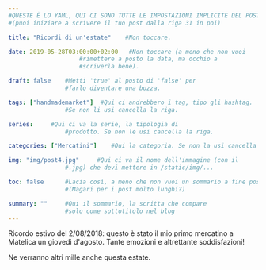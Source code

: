 ```yaml
---
#QUESTE È LO YAML, QUI CI SONO TUTTE LE IMPOSTAZIONI IMPLICITE DEL POST
#(puoi iniziare a scrivere il tuo post dalla riga 31 in poi)

title: "Ricordi di un'estate"    #Non toccare.

date: 2019-05-28T03:00:00+02:00   #Non toccare (a meno che non vuoi
                    #rimettere a posto la data, ma occhio a
                    #scriverla bene).

draft: false    #Metti 'true' al posto di 'false' per
                #farlo diventare una bozza.

tags: ["handmademarket"]  #Qui ci andrebbero i tag, tipo gli hashtag.
                #Se non li usi cancella la riga.

series:     #Qui ci va la serie, la tipologia di
                #prodotto. Se non le usi cancella la riga.

categories: ["Mercatini"]    #Qui la categoria. Se non la usi cancella la riga.

img: "img/post4.jpg"     #Qui ci va il nome dell'immagine (con il 
                #.jpg) che devi mettere in /static/img/...

toc: false      #Lacia così, a meno che non vuoi un sommario a fine post
                #(Magari per i post molto lunghi?)

summary: ""     #Qui il sommario, la scritta che compare 
                #solo come sottotitolo nel blog
---
```

Ricordo estivo del 2/08/2018:
questo è stato il mio primo mercatino a Matelica un giovedì d'agosto. Tante emozioni e altrettante soddisfazioni! 

Ne verranno altri mille anche questa estate.